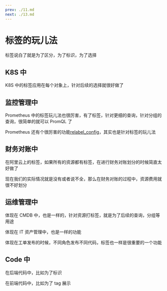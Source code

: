```yaml
---
prev: ./11.md
next: ./13.md
---
```


# 标签的玩儿法

标签说白了就是为了区分，为了标识，为了选择

## K8S 中

K8S 中的标签应用在每个对象上，针对后续的选择就很好做了

## 监控管理中

Prometheus 中的标签玩儿法也很厉害，有了标签，针对更细的查询，针对分组的查询，很简单的就可以 PromQL 了

Prometheus 还有个很厉害的功能[relabel_config](https://prometheus.io/docs/prometheus/latest/configuration/configuration/#relabel_config)，其实也是针对标签的玩儿法

## 财务对账中

在阿里云上的标签，如果所有的资源都有标签，在进行财务对账划分的时候简直太好做了

现在我们的实际情况就是没有或者说不全，那么在财务对账的过程中，资源费用就很不好划分

## 运维管理中

体现在 CMDB 中，也是一样的，针对资源打标签，就是为了后续的查询，分组等用途

体现在 IT 资产管理中，也是一样的功能

体现在工单发布的时候，不同角色发布不同代码，标签也一样是很重要的一个功能

## Code 中

在后端代码中，比如为了标识

在前端代码中，比如为了 tag 展示
